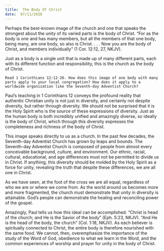 ```yaml
---
title:  The Body Of Christ
date:  07/11/2018
---
```


Perhaps the best-known image of the church and one that speaks the strongest about the unity of its varied parts is the body of Christ. “For as the body is one and has many members, but all the members of that one body, being many, are one body, so also is Christ. . . . Now you are the body of Christ, and members individually” (1 Cor. 12:12, 27, NKJV).

Just as a body is a single unit that is made up of many different parts, each with its different function and responsibility, this is the church as the body of Christ.

`Read 1 Corinthians 12:12-26. How does this image of one body with many parts apply to your local congregation? How does it apply to a worldwide organization like the Seventh-day Adventist Church?`

Paul’s teaching in 1 Corinthians 12 conveys the profound reality that authentic Christian unity is not just in diversity, and certainly not despite diversity, but rather through diversity. We should not be surprised that it is the Holy Spirit who is the source of these expressions of diversity. Just as the human body is both incredibly unified and amazingly diverse, so ideally is the body of Christ, which through this diversity expresses the completeness and richness of the body of Christ.

This image speaks directly to us as a church. In the past few decades, the Seventh-day Adventist Church has grown by leaps and bounds. The Seventh-day Adventist Church is composed of people from almost every conceivable background, culture, and environment. Our ethnic, racial, cultural, educational, and age differences must not be permitted to divide us in Christ. If anything, this diversity should be molded by the Holy Spirit as a force for unity, revealing the truth that despite these differences, we are all one in Christ.

As we have seen, at the foot of the cross we are all equal, regardless of who we are or where we come from. As the world around us becomes more and more fragmented, the church must demonstrate that unity in diversity is attainable. God’s people can demonstrate the healing and reconciling power of the gospel.

Amazingly, Paul tells us how this ideal can be accomplished. “Christ is head of the church; and He is the Savior of the body” (Eph. 5:23, NKJV). “And He is the head of the body, the church” (Col. 1:18, NKJV). As each believer is spiritually connected to Christ, the entire body is therefore nourished with the same food. We cannot, then, overemphasize the importance of the study of the Word of God, obedience to what we learn in the Word, and the common experiences of worship and prayer for unity in the body of Christ.